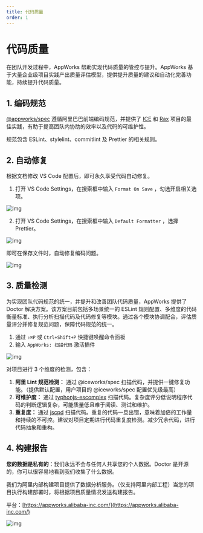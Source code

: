 ```yaml
---
title: 代码质量
order: 1
---
```


# 代码质量

在团队开发过程中，AppWorks 帮助实现代码质量的管控与提升。AppWorks 基于大量企业级项目实践产出质量评估模型，提供提升质量的建议和自动化完善功能，持续提升代码质量。

## 1. 编码规范

[@appworks/spec](https://www.npmjs.com/package/@appworks/spec) 遵循阿里巴巴前端编码规范，并提供了 [ICE](http://ice.work/) 和 [Rax](https://rax.js.org/) 项目的最佳实践，有助于提高团队内协助的效率以及代码的可维护性。

规范包含 ESLint、stylelint、commitlint 及 Prettier 的相关规则。

## 2. 自动修复

根据文档修改 VS Code 配置后，即可永久享受代码自动修复。

1. 打开 VS Code Settings，在搜索框中输入 `Format On Save` ，勾选开启相关选项。

![img](https://img.alicdn.com/imgextra/i3/O1CN011qrZBN1qXnPwgj2jD_!!6000000005506-2-tps-1324-556.png)

2.  打开 VS Code Settings，在搜索框中输入 `Default Formatter` ，选择 Prettier。

![img](https://img.alicdn.com/imgextra/i1/O1CN01wEvswe1DgFiTppCUI_!!6000000000245-2-tps-1688-486.png)

即可在保存文件时，自动修复编码问题。

![img](https://img.alicdn.com/imgextra/i3/O1CN01NE68vR1JqE2EhYWB6_!!6000000001079-1-tps-750-476.gif)

## 3. 质量检测

为实现团队代码规范的统一，并提升和改善团队代码质量，AppWorks 提供了 Doctor 解决方案。该方案目前包括多场景统一的 ESLint 规则配置、多维度的代码衡量标准、执行分析扫描代码及代码修复等模块。通过各个模块协调配合，评估质量评分并修复规范问题，保障代码规范的统一。

1. 通过 `⇧⌘P` 或 `Ctrl+Shift+P` 快捷键唤醒命令面板
2. 输入 `AppWorks: 扫描代码` 激活插件

![img](https://img.alicdn.com/imgextra/i3/O1CN01RQ3EyU1f5tVx2KIS5_!!6000000003956-1-tps-900-577.gif)

对项目进行 3 个维度的检测，包含：

1. **阿里 Lint 规范检测：** 通过 @iceworks/spec 扫描代码，并提供一键修复功能。（提供默认配置，用户项目的 @iceworks/spec 配置优先级最高）
2. **可维护度：** 通过 [typhonjs-escomplex](https://www.npmjs.com/package/typhonjs-escomplex) 扫描代码。复杂度评分低说明程序代码的判断逻辑复杂，可能质量低且难于阅读、测试和维护。
3. **重复度：** 通过 [jscpd](https://www.npmjs.com/package/jscpd) 扫描代码。重复的代码一旦出错，意味着加倍的工作量和持续的不可控。建议对项目定期进行代码重复度检测。减少冗余代码，进行代码抽象和重构。

## 4. 构建报告

**您的数据是私有的**：我们永远不会与任何人共享您的个人数据。Doctor 是开源的，你可以很容易地看到我们收集了什么数据。

我们为阿里内部构建项目提供了数据分析服务。（仅支持阿里内部工程）当您的项目执行构建部署时，将根据项目质量情况发送构建报告。

平台：[https://appworks.alibaba-inc.com/](https://appworks.alibaba-inc.com/)

![img](https://img.alicdn.com/imgextra/i3/O1CN01rB5kMk1QO0wq2z0nz_!!6000000001965-2-tps-854-934.png)
